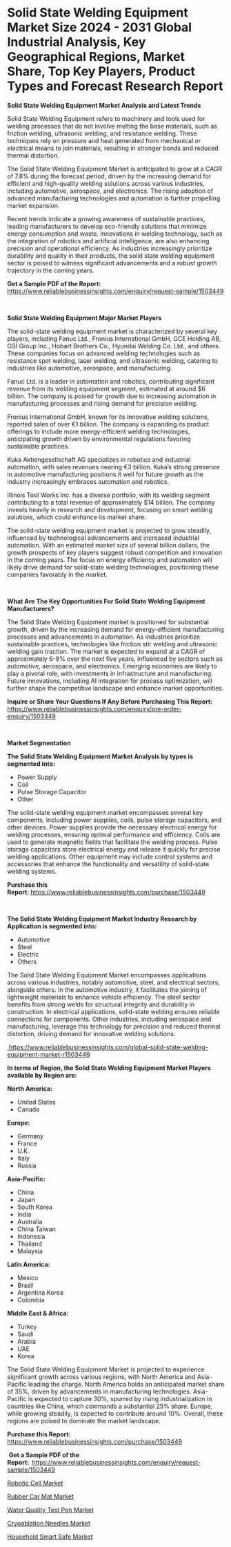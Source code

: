 <p><h1>Solid State Welding Equipment Market Size 2024 - 2031 Global Industrial Analysis, Key Geographical Regions, Market Share, Top Key Players, Product Types and Forecast Research Report</h1></p><p><strong>Solid State Welding Equipment Market Analysis and Latest Trends</strong></p>
<p><p>Solid State Welding Equipment refers to machinery and tools used for welding processes that do not involve melting the base materials, such as friction welding, ultrasonic welding, and resistance welding. These techniques rely on pressure and heat generated from mechanical or electrical means to join materials, resulting in stronger bonds and reduced thermal distortion.</p><p>The Solid State Welding Equipment Market is anticipated to grow at a CAGR of 7.8% during the forecast period, driven by the increasing demand for efficient and high-quality welding solutions across various industries, including automotive, aerospace, and electronics. The rising adoption of advanced manufacturing technologies and automation is further propelling market expansion. </p><p>Recent trends indicate a growing awareness of sustainable practices, leading manufacturers to develop eco-friendly solutions that minimize energy consumption and waste. Innovations in welding technology, such as the integration of robotics and artificial intelligence, are also enhancing precision and operational efficiency. As industries increasingly prioritize durability and quality in their products, the solid state welding equipment sector is poised to witness significant advancements and a robust growth trajectory in the coming years.</p></p>
<p><strong>Get a Sample PDF of the Report:&nbsp;</strong> <a href="https://www.reliablebusinessinsights.com/enquiry/request-sample/1503449?utm_campaign=1405&utm_medium=2&utm_source=Github&utm_content=ia&utm_term=27092024&utm_id=solid-state-welding-equipment">https://www.reliablebusinessinsights.com/enquiry/request-sample/1503449</a></p>
<p>&nbsp;</p>
<p><strong>Solid State Welding Equipment Major Market Players</strong></p>
<p><p>The solid-state welding equipment market is characterized by several key players, including Fanuc Ltd., Fronius International GmbH, GCE Holding AB, GSI Group Inc., Hobart Brothers Co., Hyundai Welding Co. Ltd., and others. These companies focus on advanced welding technologies such as resistance spot welding, laser welding, and ultrasonic welding, catering to industries like automotive, aerospace, and manufacturing.</p><p>Fanuc Ltd. is a leader in automation and robotics, contributing significant revenue from its welding equipment segment, estimated at around $6 billion. The company is poised for growth due to increasing automation in manufacturing processes and rising demand for precision welding.</p><p>Fronius International GmbH, known for its innovative welding solutions, reported sales of over €1 billion. The company is expanding its product offerings to include more energy-efficient welding technologies, anticipating growth driven by environmental regulations favoring sustainable practices.</p><p>Kuka Aktiengesellschaft AG specializes in robotics and industrial automation, with sales revenues nearing €3 billion. Kuka’s strong presence in automotive manufacturing positions it well for future growth as the industry increasingly embraces automation and robotics.</p><p>Illinois Tool Works Inc. has a diverse portfolio, with its welding segment contributing to a total revenue of approximately $14 billion. The company invests heavily in research and development, focusing on smart welding solutions, which could enhance its market share.</p><p>The solid-state welding equipment market is projected to grow steadily, influenced by technological advancements and increased industrial automation. With an estimated market size of several billion dollars, the growth prospects of key players suggest robust competition and innovation in the coming years. The focus on energy efficiency and automation will likely drive demand for solid-state welding technologies, positioning these companies favorably in the market.</p></p>
<p>&nbsp;</p>
<p><strong>What Are The Key Opportunities For Solid State Welding Equipment Manufacturers?</strong></p>
<p><p>The Solid State Welding Equipment market is positioned for substantial growth, driven by the increasing demand for energy-efficient manufacturing processes and advancements in automation. As industries prioritize sustainable practices, technologies like friction stir welding and ultrasonic welding gain traction. The market is expected to expand at a CAGR of approximately 6-8% over the next five years, influenced by sectors such as automotive, aerospace, and electronics. Emerging economies are likely to play a pivotal role, with investments in infrastructure and manufacturing. Future innovations, including AI integration for process optimization, will further shape the competitive landscape and enhance market opportunities.</p></p>
<p><strong>Inquire or Share Your Questions If Any Before Purchasing This Report:</strong> <a href="https://www.reliablebusinessinsights.com/enquiry/pre-order-enquiry/1503449?utm_campaign=1405&utm_medium=2&utm_source=Github&utm_content=ia&utm_term=27092024&utm_id=solid-state-welding-equipment">https://www.reliablebusinessinsights.com/enquiry/pre-order-enquiry/1503449</a></p>
<p>&nbsp;</p>
<p><strong>Market Segmentation</strong></p>
<p><strong>The Solid State Welding Equipment Market Analysis by types is segmented into:</strong></p>
<p><ul><li>Power Supply</li><li>Coil</li><li>Pulse Storage Capacitor</li><li>Other</li></ul></p>
<p><p>The solid-state welding equipment market encompasses several key components, including power supplies, coils, pulse storage capacitors, and other devices. Power supplies provide the necessary electrical energy for welding processes, ensuring optimal performance and efficiency. Coils are used to generate magnetic fields that facilitate the welding process. Pulse storage capacitors store electrical energy and release it quickly for precise welding applications. Other equipment may include control systems and accessories that enhance the functionality and versatility of solid-state welding systems.</p></p>
<p><strong>Purchase this Report:&nbsp;</strong><a href="https://www.reliablebusinessinsights.com/purchase/1503449?utm_campaign=1405&utm_medium=2&utm_source=Github&utm_content=ia&utm_term=27092024&utm_id=solid-state-welding-equipment">https://www.reliablebusinessinsights.com/purchase/1503449</a></p>
<p>&nbsp;</p>
<p><strong>The Solid State Welding Equipment Market Industry Research by Application is segmented into:</strong></p>
<p><ul><li>Automotive</li><li>Steel</li><li>Electric</li><li>Others</li></ul></p>
<p><p>The Solid State Welding Equipment Market encompasses applications across various industries, notably automotive, steel, and electrical sectors, alongside others. In the automotive industry, it facilitates the joining of lightweight materials to enhance vehicle efficiency. The steel sector benefits from strong welds for structural integrity and durability in construction. In electrical applications, solid-state welding ensures reliable connections for components. Other industries, including aerospace and manufacturing, leverage this technology for precision and reduced thermal distortion, driving demand for innovative welding solutions.</p></p>
<p><a href="https://www.reliablebusinessinsights.com/global-solid-state-welding-equipment-market-r1503449?utm_campaign=1405&utm_medium=2&utm_source=Github&utm_content=ia&utm_term=27092024&utm_id=solid-state-welding-equipment">&nbsp;https://www.reliablebusinessinsights.com/global-solid-state-welding-equipment-market-r1503449</a></p>
<p><strong>In terms of Region, the Solid State Welding Equipment Market Players available by Region are:</strong></p>
<p>
    <p> <strong> North America: </strong>
        <ul>
            <li>United States</li>
            <li>Canada</li>
        </ul>
        </p> 
    <p> <strong> Europe: </strong>
        <ul>
            <li>Germany</li>
            <li>France</li>
            <li>U.K.</li>
            <li>Italy</li>
            <li>Russia</li>
        </ul>
        </p> 
    <p> <strong> Asia-Pacific: </strong>
        <ul>
            <li>China</li>
            <li>Japan</li>
            <li>South Korea</li>
            <li>India</li>
            <li>Australia</li>
            <li>China Taiwan</li>
            <li>Indonesia</li>
            <li>Thailand</li>
            <li>Malaysia</li>
        </ul>
        </p> 
    <p> <strong> Latin America: </strong>
        <ul>
            <li>Mexico</li>
            <li>Brazil</li>
            <li>Argentina Korea</li>
            <li>Colombia</li>
        </ul>
        </p> 
    <p> <strong> Middle East & Africa: </strong>
        <ul>
            <li>Turkey</li>
            <li>Saudi</li>
            <li>Arabia</li>
            <li>UAE</li>
            <li>Korea</li>
        </ul>
    </p>
    </p>
<p><p>The Solid State Welding Equipment Market is projected to experience significant growth across various regions, with North America and Asia-Pacific leading the charge. North America holds an anticipated market share of 35%, driven by advancements in manufacturing technologies. Asia-Pacific is expected to capture 30%, spurred by rising industrialization in countries like China, which commands a substantial 25% share. Europe, while growing steadily, is expected to contribute around 10%. Overall, these regions are poised to dominate the market landscape.</p></p>
<p><strong>Purchase this Report: </strong><a href="https://www.reliablebusinessinsights.com/purchase/1503449?utm_campaign=1405&utm_medium=2&utm_source=Github&utm_content=ia&utm_term=27092024&utm_id=solid-state-welding-equipment">https://www.reliablebusinessinsights.com/purchase/1503449</a></p>
<p>&nbsp;<strong>Get a Sample PDF of the Report:&nbsp;&nbsp;</strong><a href="https://www.reliablebusinessinsights.com/enquiry/request-sample/1503449?utm_campaign=1405&utm_medium=2&utm_source=Github&utm_content=ia&utm_term=27092024&utm_id=solid-state-welding-equipment">https://www.reliablebusinessinsights.com/enquiry/request-sample/1503449</a></p>
<p><strong></strong></p>
<p><p><a href="https://www.linkedin.com/pulse/global-robotic-cell-market-share-growth-opportunities-size-8nb7f?trackingId=560Y8TzgQPuOHbkRUQbWmA%3D%3D&utm_campaign=1405&utm_medium=2&utm_source=Github&utm_content=ia&utm_term=27092024&utm_id=solid-state-welding-equipment">Robotic Cell Market</a></p><p><a href="https://www.linkedin.com/pulse/how-rubber-car-mat-market-changing-from-2024-2031-researchive-yj5xe?utm_campaign=1405&utm_medium=2&utm_source=Github&utm_content=ia&utm_term=27092024&utm_id=solid-state-welding-equipment">Rubber Car Mat Market</a></p><p><a href="https://issuu.com/reportprime-2/docs/water-quality-test-pen-market-size-_a9526e35580063?utm_campaign=1405&utm_medium=2&utm_source=Github&utm_content=ia&utm_term=27092024&utm_id=solid-state-welding-equipment">Water Quality Test Pen Market</a></p><p><a href="https://www.linkedin.com/pulse/driving-market-forces-cryoablation-needles-trends-future-jbz3c?trackingId=%2BaQ28pBOTtuj1mOMEYQLHA%3D%3D&utm_campaign=1405&utm_medium=2&utm_source=Github&utm_content=ia&utm_term=27092024&utm_id=solid-state-welding-equipment">Cryoablation Needles Market</a></p><p><a href="https://issuu.com/reportprime-2/docs/household-smart-safe-market-size-20_d2e56b339f28f0?utm_campaign=1405&utm_medium=2&utm_source=Github&utm_content=ia&utm_term=27092024&utm_id=solid-state-welding-equipment">Household Smart Safe Market</a></p></p>